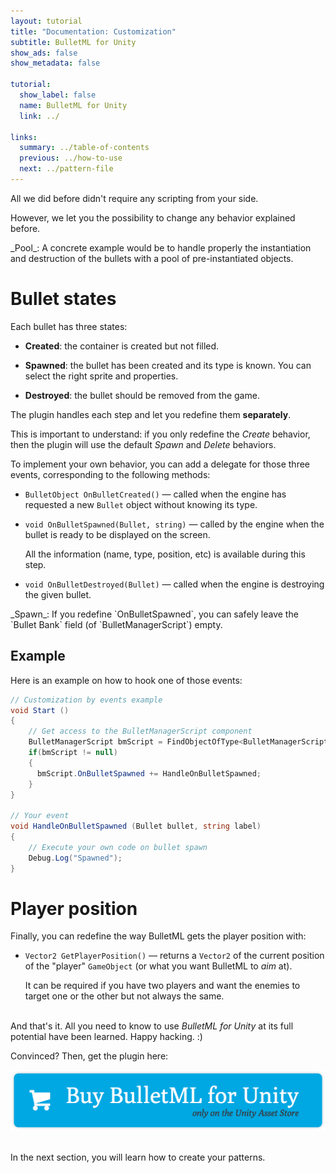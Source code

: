 ```yaml
---
layout: tutorial
title: "Documentation: Customization"
subtitle: BulletML for Unity
show_ads: false
show_metadata: false

tutorial:
  show_label: false
  name: BulletML for Unity
  link: ../

links:
  summary: ../table-of-contents
  previous: ../how-to-use
  next: ../pattern-file
---
```


All we did before didn't require any scripting from your side.

However, we let you the possibility to change any behavior explained before.

<md-note>
_Pool_: A concrete example would be to handle properly the instantiation and destruction of the bullets with a pool of pre-instantiated objects.
</md-note>

# Bullet states

Each bullet has three states:

- **Created**: the container is created but not filled.

- **Spawned**: the bullet has been created and its type is known. You can select the right sprite and properties.

- **Destroyed**: the bullet should be removed from the game.

The plugin handles each step and let you redefine them **separately**.

This is important to understand: if you only redefine the _Create_ behavior, then the plugin will use the default _Spawn_ and _Delete_ behaviors.

To implement your own behavior, you can add a delegate for those three events, corresponding to the following methods:

* `BulletObject OnBulletCreated()` — called when the engine has requested a new `Bullet` object without knowing its type.
* `void OnBulletSpawned(Bullet, string)` — called by the engine when the bullet is ready to be displayed on the screen.

  All the information (name, type, position, etc) is available during this step.

* `void OnBulletDestroyed(Bullet)` — called when the engine is destroying the given bullet.

<md-note>
_Spawn_: If you redefine `OnBulletSpawned`, you can safely leave the `Bullet Bank` field (of `BulletManagerScript`) empty.
</md-note>

## Example

Here is an example on how to hook one of those events:

````csharp
// Customization by events example
void Start ()
{
    // Get access to the BulletManagerScript component 
    BulletManagerScript bmScript = FindObjectOfType<BulletManagerScript>();
    if(bmScript != null) 
    {
      bmScript.OnBulletSpawned += HandleOnBulletSpawned;
    }
}

// Your event
void HandleOnBulletSpawned (Bullet bullet, string label)
{
    // Execute your own code on bullet spawn
    Debug.Log("Spawned");
}
````

# Player position

Finally, you can redefine the way BulletML gets the player position with:

* `Vector2 GetPlayerPosition()` — returns a `Vector2` of the current position of the "player" `GameObject` (or what you want BulletML to *aim* at).

  It can be required if you have two players and want the enemies to target one or the other but not always the same.


<br />And that's it. All you need to know to use _BulletML for Unity_ at its full potential have been learned. Happy hacking.
 :)

Convinced? Then, get the plugin here:

<a href="http://bulletml-for-unity.pixelnest.io/">
  <img
    src="../-img/buy.png"
    class="intent-button intent-button--bulletml"
    alt="Buy BulletML for Unity"
    title="Buy BulletML for Unity"
  />
</a>

<br />In the next section, you will learn how to create your patterns.
